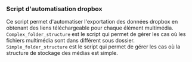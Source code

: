 ### Script d'automatisation dropbox
Ce script permet d'automatiser l'exportation des données dropbox en obtenant des liens téléchargeable pour chaque élément multimédia.
<br>
`Complex_folder_structure` est le script qui permet de gérer les cas où les fichiers multimédia sont dans différent sous dossier. 
<br>
`Simple_folder_structure` est le script qui permet de gérer les cas où la structure de stockage des médias est simple. 